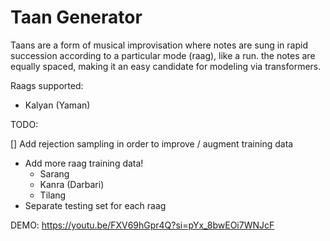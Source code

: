 # Taan Generator

Taans are a form of musical improvisation where notes are sung in rapid succession according to a particular mode (raag), like a run. the notes are equally spaced, making it an easy candidate for modeling via transformers.

Raags supported:

- Kalyan (Yaman)

TODO:

[] Add rejection sampling in order to improve / augment training data

- Add more raag training data!
  - Sarang
  - Kanra (Darbari)
  - Tilang
- Separate testing set for each raag

DEMO:
https://youtu.be/FXV69hGpr4Q?si=pYx_8bwEOi7WNJcF 
